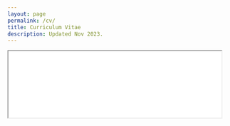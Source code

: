 ```yaml
---
layout: page
permalink: /cv/
title: Curriculum Vitae
description: Updated Nov 2023. 
---
```

<!--- You can also download a copy <a class="page-link" target="_blank" href="{{ '/assets/pdf/Yoon_CV.pdf' | prepend: site.baseurl | prepend: site.url }}">here</a>. <br> --->
<iframe src="{{ '/assets/pdf/Yerin Yoon_CV_231116.pdf#toolbar=0' | prepend: site.baseurl | prepend: site.url }}" style="width: 95%" class="myIframe" >
<p>Hi SOF</p>
</iframe>

<script type="text/javascript" language="javascript"> 
$('.myIframe').css('height', $(window).height()+'px');
</script>
